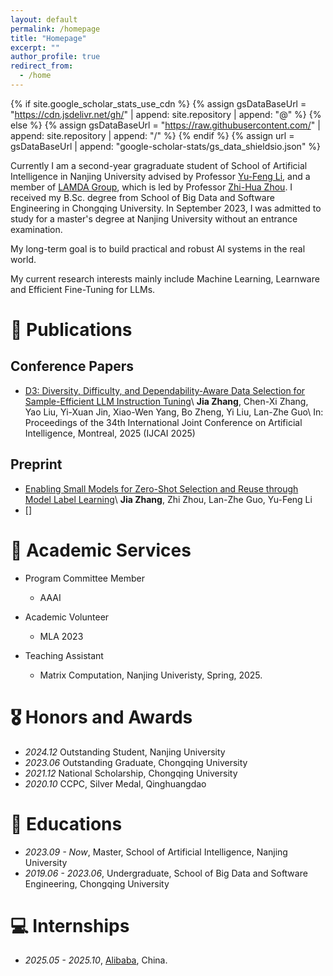 ```yaml
---
layout: default
permalink: /homepage
title: "Homepage"
excerpt: ""
author_profile: true
redirect_from: 
  - /home
---
```


{% if site.google_scholar_stats_use_cdn %}
{% assign gsDataBaseUrl = "https://cdn.jsdelivr.net/gh/" | append: site.repository | append: "@" %}
{% else %}
{% assign gsDataBaseUrl = "https://raw.githubusercontent.com/" | append: site.repository | append: "/" %}
{% endif %}
{% assign url = gsDataBaseUrl | append: "google-scholar-stats/gs_data_shieldsio.json" %}

<span class='anchor' id='about-me'></span>

Currently I am a second-year gragraduate student of School of Artificial Intelligence in Nanjing University advised by Professor [Yu-Feng Li](https://cs.nju.edu.cn/liyf/), and a member of [LAMDA Group](https://www.lamda.nju.edu.cn/MainPage.ashx), which is led by Professor [Zhi-Hua Zhou](http://www.lamda.nju.edu.cn/zhouzh/). I received my B.Sc. degree from School of Big Data and Software Engineering in Chongqing University. In September 2023, I was admitted to study for a master's degree at Nanjing University without an entrance examination.

My long-term goal is to build practical and robust AI systems in the real world.

My current research interests mainly include Machine Learning, Learnware and Efficient Fine-Tuning for LLMs.


<!-- # 🔥 News
- D3: [D3](projects/D3.html)  -->

# 📝 Publications 

<!-- <div class='paper-box'><div class='paper-box-image'><div><div class="badge">IJCAI 2025</div><img src='projects/assets/d3/framework.png' alt="sym" width="100%"></div></div>
<div class='paper-box-text' markdown="1">

[D3: Diversity, Difficulty, and Dependability-Aware Data Selection for Sample-Efficient LLM Instruction Tuning](projects/D3.html)

**Kaiming He**, Xiangyu Zhang, Shaoqing Ren, Jian Sun

[**Project**](https://scholar.google.com/citations?view_op=view_citation&hl=zh-CN&user=DhtAFkwAAAAJ&citation_for_view=DhtAFkwAAAAJ:ALROH1vI_8AC) <strong><span class='show_paper_citations' data='DhtAFkwAAAAJ:ALROH1vI_8AC'></span></strong>
- Lorem ipsum dolor sit amet, consectetur adipiscing elit. Vivamus ornare aliquet ipsum, ac tempus justo dapibus sit amet. 
</div>
</div> -->
## Conference Papers
- [D3: Diversity, Difficulty, and Dependability-Aware Data Selection for Sample-Efficient LLM Instruction Tuning](projects/D3.html)\\
  **Jia Zhang**, Chen-Xi Zhang, Yao Liu, Yi-Xuan Jin, Xiao-Wen Yang, Bo Zheng, Yi Liu, Lan-Zhe Guo\\
  In: Proceedings of the 34th International Joint Conference on Artificial Intelligence, Montreal, 2025 (IJCAI 2025)
  
## Preprint
- [Enabling Small Models for Zero-Shot Selection and Reuse through Model Label Learning](https://arxiv.org/abs/2408.11449)\\
  **Jia Zhang**, Zhi Zhou, Lan-Zhe Guo, Yu-Feng Li
- []

# 🤝 Academic Services
- Program Committee Member 
  - AAAI
  
- Academic Volunteer
  - MLA 2023
  
- Teaching Assistant
  - Matrix Computation, Nanjing Univeristy, Spring, 2025.

# 🎖 Honors and Awards
- *2024.12* Outstanding Student, Nanjing University
- *2023.06* Outstanding Graduate, Chongqing University
- *2021.12* National Scholarship, Chongqing University
- *2020.10* CCPC, Silver Medal, Qinghuangdao

# 📖 Educations
- *2023.09 - Now*, Master, School of Artificial Intelligence, Nanjing University
- *2019.06 - 2023.06*, Undergraduate, School of Big Data and Software Engineering, Chongqing University

# 💻 Internships
- *2025.05 - 2025.10*, [Alibaba](https://github.com/), China.